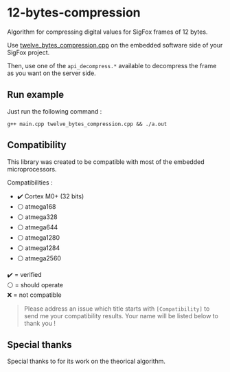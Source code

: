 # 12-bytes-compression
Algorithm for compressing digital values for SigFox frames of 12 bytes.

Use [twelve_bytes_compression.cpp](./twelve_bytes_compression.cpp) on the embedded software side of your SigFox project.

Then, use one of the `api_decompress.*` available to decompress the frame as you want on the server side.

## Run example

Just run the following command :

```
g++ main.cpp twelve_bytes_compression.cpp && ./a.out
```

## Compatibility

This library was created to be compatible with most of the embedded microprocessors.

Compatibilities :
- :heavy_check_mark: Cortex M0+ (32 bits)
- :white_circle: atmega168
- :white_circle: atmega328
- :white_circle: atmega644
- :white_circle: atmega1280
- :white_circle: atmega1284
- :white_circle: atmega2560

:heavy_check_mark: = verified  
:white_circle: = should operate  
:x: = not compatible

> Please address an issue which title starts with `[Compatibility]` to send me your compatibility results. Your name will be listed below to thank you !

## Special thanks

Special thanks to [](https://github.com/) for its work on the theorical algorithm.